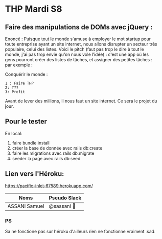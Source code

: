 # THP Mardi S8
##  Faire des manipulations de DOMs avec jQuery :
Enoncé : Puisque tout le monde s'amuse à employer le mot startup pour toute entreprise ayant un site internet, nous allons disrupter un secteur très populaire, celui des listes. Voici le pitch (faut pas trop le dire à tout le monde, j'ai pas trop envie qu'on nous vole l'idée) : c'est une app où les gens pourront créer des listes de tâches, et assigner des petites tâches : par exemple :

Conquérir le monde :

    1 : Faire THP
    2: ???
    3: Profit

Avant de lever des millions, il nous faut un site internet. Ce sera le projet du jour.

## Pour le tester
En local: 
1. faire bundle install
2. créer la base de donnée avec rails db:create
3. faire les migrations avec rails db:migrate
4. seeder la page avec rails db:seed

## Lien vers l'Héroku:
https://pacific-inlet-67589.herokuapp.com/

Noms | Pseudo Slack
------------ | -------------
ASSANI Samuel | @sassani :tiger:

### PS
Sa ne fonctione pas sur héroku
d'ailleurs rien ne fonctionne vraiment :sad: